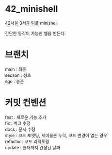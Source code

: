 # 42_minishell
42서울 3서클 팀플 minishell<br>

간단한 동작이 가능한 쉘을 만든다.

# 브랜치
main : 최종 <br>
seoson : 성호 <br>
sgo : 승준

# 커밋 컨벤션
feat : 새로운 기능 추가  <br>
fix : 버그 수정 <br>
docs : 문서 수정  <br>
style : 코드 포맷팅, 세미콜론 누락, 코드 변경이 없는 경우  <br>
refactor : 코드 리펙토링 <br>
update : 현재까지 완성된 날짜 <br>
